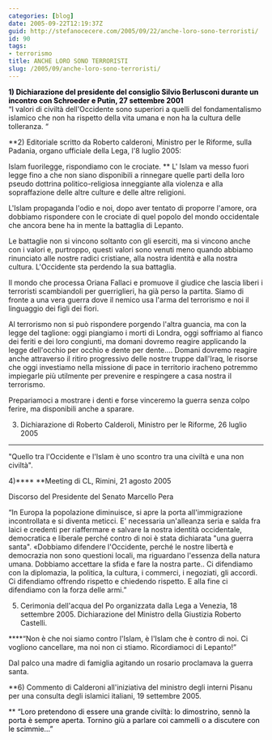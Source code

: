 ```yaml
---
categories: [blog]
date: 2005-09-22T12:19:37Z
guid: http://stefanocecere.com/2005/09/22/anche-loro-sono-terroristi/
id: 90
tags:
- terrorismo
title: ANCHE LORO SONO TERRORISTI
slug: /2005/09/anche-loro-sono-terroristi/
---
```


<span style="color: #00000B"><strong>1) Dichiarazione del presidente del consiglio Silvio Berlusconi durante un incontro con Schroeder e Putin, 27 settembre 2001<br /> </strong></span>&#x201c;I valori di civiltà dell'Occidente sono superiori a quelli del fondamentalismo islamico che non ha rispetto della vita umana e non ha la cultura delle tolleranza. &#x201c;
  
 
  
**2) Editoriale scritto da Roberto calderoni, Ministro per le Riforme, sulla Padania, organo ufficiale della Lega, l'8 luglio 2005:
  
Islam fuorilegge, rispondiamo con le crociate.&#x2028;**&#x2028;L' Islam va messo fuori legge fino a che non siano disponibili a rinnegare quelle parti della loro pseudo dottrina politico-religiosa inneggiante alla violenza e alla sopraffazione delle altre culture e delle altre religioni.
  
L'Islam propaganda l'odio e noi, dopo aver tentato di proporre l'amore, ora dobbiamo rispondere con le crociate di quel popolo del mondo occidentale che ancora bene ha in mente la battaglia di Lepanto.
  
Le battaglie non si vincono soltanto con gli eserciti, ma si vincono anche con i valori e, purtroppo, questi valori sono venuti meno quando abbiamo rinunciato alle nostre radici cristiane, alla nostra identità e alla nostra cultura. L'Occidente sta perdendo la sua battaglia.
  
Il mondo che processa Oriana Fallaci e promuove il giudice che lascia liberi i terroristi scambiandoli per guerriglieri, ha già perso la partita. Siamo di fronte a una vera guerra dove il nemico usa l'arma del terrorismo e noi il linguaggio dei figli dei fiori.
  
Al terrorismo non si può rispondere porgendo l'altra guancia, ma con la legge del taglione: oggi piangiamo i morti di Londra, oggi soffriamo al fianco dei feriti e dei loro congiunti, ma domani dovremo reagire applicando la legge dell'occhio per occhio e dente per dente.&#x2026; Domani dovremo reagire anche attraverso il ritiro progressivo delle nostre truppe dall'Iraq, le risorse che oggi investiamo nella missione di pace in territorio iracheno potremmo impiegarle più utilmente per prevenire e respingere a casa nostra il terrorismo.
  
Prepariamoci a mostrare i denti e forse vinceremo la guerra senza colpo ferire, ma disponibili anche a sparare.

3) Dichiarazione di Roberto Calderoli, Ministro per le Riforme, 26 luglio 2005
  
****
  
"Quello tra l'Occidente e l'Islam è uno scontro tra una civiltà e una non civiltà".

4)**** **Meeting di CL, Rimini, 21 agosto 2005
  
Discorso del Presidente del Senato Marcello Pera</p> 

</strong>&#x201c;In Europa la popolazione diminuisce, si apre la porta all'immigrazione incontrollata e si diventa meticci. E' necessaria un'alleanza seria e salda fra laici e credenti per riaffermare e salvare la nostra identità occidentale, democratica e liberale perché contro di noi è stata dichiarata "una guerra santa".&#x2028;&#xab;Dobbiamo difendere l'Occidente, perché le nostre libertà e democrazia non sono questioni locali, ma riguardano l'essenza della natura umana. Dobbiamo accettare la sfida e fare la nostra parte.. Ci difendiamo con la diplomazia, la politica, la cultura, i commerci, i negoziati, gli accordi. Ci difendiamo offrendo rispetto e chiedendo rispetto. E alla fine ci difendiamo con la forza delle armi.&#x201d;&#x2028;
  
5) Cerimonia dell'acqua del Po organizzata dalla Lega a Venezia, 18 settembre 2005. Dichiarazione del Ministro della Giustizia Roberto Castelli.

****&#x201c;Non è che noi siamo contro l'Islam, è l'Islam che è contro di noi. Ci vogliono cancellare, ma noi non ci stiamo. Ricordiamoci di Lepanto!&#x201d;
  
Dal palco una madre di famiglia agitando un rosario proclamava la guerra santa.

**6) Commento di Calderoni all'iniziativa del ministro degli interni Pisanu per una consulta degli islamici italiani, 19 settembre 2005.
  
** <span style="color: #00000B">&#x201c;Loro pretendono di essere una grande civiltà: lo dimostrino, sennò la porta è sempre aperta. Tornino giù a parlare coi cammelli o a discutere con le scimmie&#x2026;&#x201d;</span>
